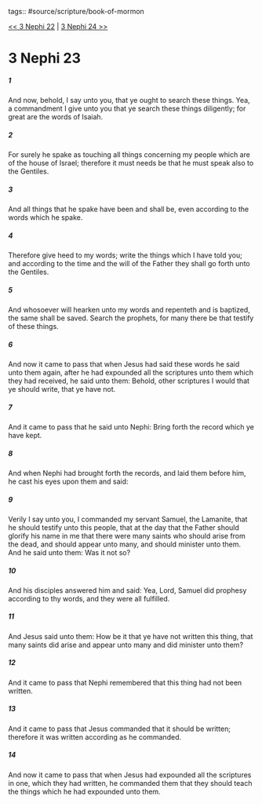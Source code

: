 tags:: #source/scripture/book-of-mormon

[<< 3 Nephi 22](/Book_of_Mormon/11_3_Nephi/3_Nephi_22.md) | [3 Nephi 24 >>](/Book_of_Mormon/11_3_Nephi/3_Nephi_24.md)

# 3 Nephi 23

##### 1

And now, behold, I say unto you, that ye ought to search these things. Yea, a commandment I give unto you that ye search these things diligently; for great are the words of Isaiah.

##### 2

For surely he spake as touching all things concerning my people which are of the house of Israel; therefore it must needs be that he must speak also to the Gentiles.

##### 3

And all things that he spake have been and shall be, even according to the words which he spake.

##### 4

Therefore give heed to my words; write the things which I have told you; and according to the time and the will of the Father they shall go forth unto the Gentiles.

##### 5

And whosoever will hearken unto my words and repenteth and is baptized, the same shall be saved. Search the prophets, for many there be that testify of these things.

##### 6

And now it came to pass that when Jesus had said these words he said unto them again, after he had expounded all the scriptures unto them which they had received, he said unto them: Behold, other scriptures I would that ye should write, that ye have not.

##### 7

And it came to pass that he said unto Nephi: Bring forth the record which ye have kept.

##### 8

And when Nephi had brought forth the records, and laid them before him, he cast his eyes upon them and said:

##### 9

Verily I say unto you, I commanded my servant Samuel, the Lamanite, that he should testify unto this people, that at the day that the Father should glorify his name in me that there were many saints who should arise from the dead, and should appear unto many, and should minister unto them. And he said unto them: Was it not so?

##### 10

And his disciples answered him and said: Yea, Lord, Samuel did prophesy according to thy words, and they were all fulfilled.

##### 11

And Jesus said unto them: How be it that ye have not written this thing, that many saints did arise and appear unto many and did minister unto them?

##### 12

And it came to pass that Nephi remembered that this thing had not been written.

##### 13

And it came to pass that Jesus commanded that it should be written; therefore it was written according as he commanded.

##### 14

And now it came to pass that when Jesus had expounded all the scriptures in one, which they had written, he commanded them that they should teach the things which he had expounded unto them.
